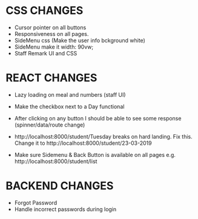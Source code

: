 CSS CHANGES
=====================
- Cursor pointer on all buttons
- Responsiveness on all pages.
- SideMenu css (Make the user info bckground white)
- SideMenu make it width: 90vw;
- Staff Remark UI and CSS


REACT CHANGES
=====================
- Lazy loading on meal and numbers (staff UI)
- Make the checkbox next to a Day functional

- After clicking on any button I should be able to see some response (spinner/data/route change)

- http://localhost:8000/student/Tuesday breaks on hard landing. Fix this. Change it to
http://localhost:8000/student/23-03-2019
- Make sure Sidemenu & Back Button is available on all pages  e.g.  http://localhost:8000/student/list

BACKEND CHANGES
=====================
- Forgot Password
- Handle incorrect passwords during login
